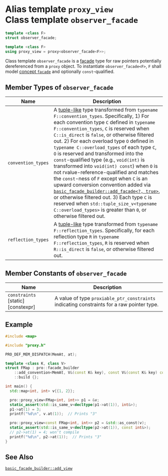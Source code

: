 # Alias template `proxy_view`<br />Class template `observer_facade`

```cpp
template <class F>
struct observer_facade;

template <class F>
using proxy_view = proxy<observer_facade<F>>;
```

Class template `observer_facade` is a [facade](facade.md) type for raw pointers potentially dereferenced from a `proxy` object. To instantiate `observer_facade<F>`, `F` shall model [concept `facade`](facade.md) and optionally `const`-qualified.

## Member Types of `observer_facade`

| Name               | Description                                                  |
| ------------------ | ------------------------------------------------------------ |
| `convention_types` | A [tuple-like](https://en.cppreference.com/w/cpp/utility/tuple/tuple-like) type transformed from `typename F::convention_types`. Specifically, 1) For each convention type `C` defined in `typename F::convention_types`, `C` is reserved when `C::is_direct` is `false`, or otherwise filtered out. 2) For each overload type `O` defined in `typename C::overload_types` of each type `C`, `O` is reserved and transformed into the `const`-qualified type (e.g., `void(int)` is transformed into `void(int) const`) when `O` is not rvalue-reference-qualified and matches the `const`-ness of `F` except when `C` is an upward conversion convention added via [`basic_facade_builder::add_facade<?, true>`](basic_facade_builder/add_facade.md), or otherwise filtered out. 3) Each type `C` is reserved when `std::tuple_size_v<typename C::overload_types>` is greater than `0`, or otherwise filtered out. |
| `reflection_types` | A [tuple-like](https://en.cppreference.com/w/cpp/utility/tuple/tuple-like) type transformed from `typename F::reflection_types`. Specifically, for each reflection type `R` in `typename F::reflection_types`, `R` is reserved when `R::is_direct` is `false`, or otherwise filtered out. |

## Member Constants of `observer_facade`

| Name                               | Description                                                  |
| ---------------------------------- | ------------------------------------------------------------ |
| `constraints` [static] [constexpr] | A value of type `proxiable_ptr_constraints` indicating constraints for a raw pointer type. |

## Example

```cpp
#include <map>

#include "proxy.h"

PRO_DEF_MEM_DISPATCH(MemAt, at);

template <class K, class V>
struct FMap : pro::facade_builder
    ::add_convention<MemAt, V&(const K& key), const V&(const K& key) const>
    ::build {};

int main() {
  std::map<int, int> v{{1, 2}};

  pro::proxy_view<FMap<int, int>> p1 = &v;
  static_assert(std::is_same_v<decltype(p1->at(1)), int&>);
  p1->at(1) = 3;
  printf("%d\n", v.at(1));  // Prints "3"

  pro::proxy_view<const FMap<int, int>> p2 = &std::as_const(v);
  static_assert(std::is_same_v<decltype(p2->at(1)), const int&>);
  // p2->at(1) = 4; won't compile
  printf("%d\n", p2->at(1));  // Prints "3"
}
```

## See Also

[`basic_facade_builder::add_view`](basic_facade_builder/add_view.md)
